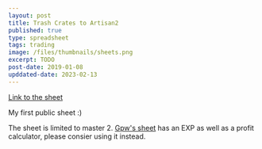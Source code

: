 ```yaml
---
layout: post
title: Trash Crates to Artisan2
published: true
type: spreadsheet
tags: trading
image: /files/thumbnails/sheets.png
excerpt: TODO
post-date: 2019-01-08
upddated-date: 2023-02-13
---
```


[Link to the sheet](TODO_Link)

My first public sheet :)

The sheet is limited to master 2.
[Gpw's sheet](https://docs.google.com/spreadsheets/d/19ci1AIVa-4wX6n2uTDdqjJqZsVKPeovz1mbqC_-zAWQ/edit) has an EXP as well as a profit calculator, please consier using it instead.